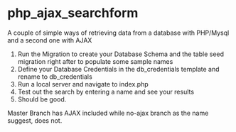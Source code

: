 # php_ajax_searchform
A couple of simple ways of retrieving data from a database with PHP/Mysql and a second one with AJAX

1) Run the Migration to create your Database Schema and the table seed migration right after to populate some sample names
2) Define your Database Credentials in the db_credentials template and rename to db_credentials
3) Run a local server and navigate to index.php
4) Test out the search by entering a name and see your results
5) Should be good.

Master Branch has AJAX included while no-ajax branch as the name suggest, does not.
